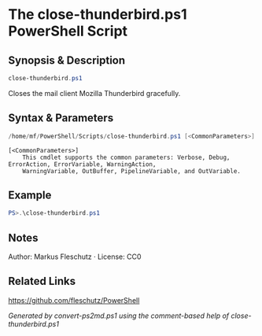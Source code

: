 # The close-thunderbird.ps1 PowerShell Script

## Synopsis & Description
```powershell
close-thunderbird.ps1
```

Closes the mail client Mozilla Thunderbird gracefully.

## Syntax & Parameters
```powershell
/home/mf/PowerShell/Scripts/close-thunderbird.ps1 [<CommonParameters>]
```

```
[<CommonParameters>]
    This cmdlet supports the common parameters: Verbose, Debug, ErrorAction, ErrorVariable, WarningAction, 
    WarningVariable, OutBuffer, PipelineVariable, and OutVariable.
```

## Example
```powershell
PS>.\close-thunderbird.ps1
```


## Notes
Author: Markus Fleschutz · License: CC0

## Related Links
https://github.com/fleschutz/PowerShell

*Generated by convert-ps2md.ps1 using the comment-based help of close-thunderbird.ps1*
